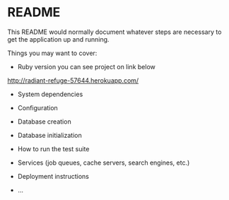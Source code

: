 # README

This README would normally document whatever steps are necessary to get the
application up and running.

Things you may want to cover:

* Ruby version
you can see project on link below

http://radiant-refuge-57644.herokuapp.com/

* System dependencies

* Configuration

* Database creation

* Database initialization

* How to run the test suite

* Services (job queues, cache servers, search engines, etc.)

* Deployment instructions

* ...
